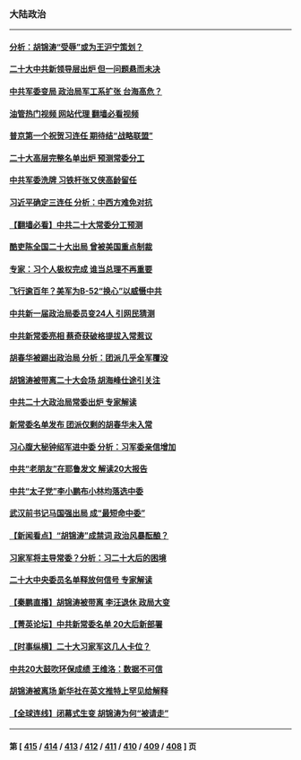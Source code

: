 ### 大陆政治
---
#### [分析：胡锦涛“受辱”或为王沪宁策划？](../../pages/ncid277/n13851291.md?10240445) 
#### [二十大中共新领导层出炉 但一问题悬而未决](../../pages/ncid277/n13851272.md?10240445) 
#### [中共军委变局 政治局军工系扩张 台海高危？](../../pages/ncid277/n13851204.md?10240445) 
#### [油管热门视频 网站代理 翻墙必看视频](http://132.145.103.77:81/youtube.html?10240445)
#### [普京第一个祝贺习连任 期待结“战略联盟”](../../pages/ncid277/n13851195.md?10240445) 
#### [二十大高层完整名单出炉 预测常委分工](../../pages/ncid277/n13851153.md?10240445) 
#### [中共军委洗牌 习铁杆张又侠高龄留任](../../pages/ncid277/n13851188.md?10240445) 
#### [习近平确定三连任 分析：中西方难免对抗](../../pages/ncid277/n13851171.md?10240445) 
#### [【翻墙必看】中共二十大常委分工预测](../../pages/ncid277/n13851140.md?10240445) 
#### [酷吏陈全国二十大出局 曾被美国重点制裁](../../pages/ncid277/n13851159.md?10240445) 
#### [专家：习个人极权完成 谁当总理不再重要](../../pages/ncid277/n13851160.md?10240445) 
#### [飞行逾百年？美军为B-52“换心”以威慑中共](../../pages/ncid277/n13850432.md?10240445) 
#### [中共新一届政治局委员变24人 引网民猜测](../../pages/ncid277/n13851152.md?10240445) 
#### [中共新常委亮相 蔡奇获破格提拔入常惹议](../../pages/ncid277/n13851119.md?10240445) 
#### [胡春华被踢出政治局 分析：团派几乎全军覆没](../../pages/ncid277/n13851117.md?10240445) 
#### [胡锦涛被带离二十大会场 胡海峰仕途引关注](../../pages/ncid277/n13851099.md?10240445) 
#### [中共二十大政治局常委出炉 专家解读](../../pages/ncid277/n13851060.md?10240445) 
#### [新常委名单发布 团派仅剩的胡春华未入常](../../pages/ncid277/n13851052.md?10240445) 
#### [习心腹大秘钟绍军进中委 分析：习军委亲信增加](../../pages/ncid277/n13851049.md?10240445) 
#### [中共“老朋友”在耶鲁发文 解读20大报告](../../pages/ncid277/n13850994.md?10240445) 
#### [中共“太子党”李小鹏布小林均落选中委](../../pages/ncid277/n13851040.md?10240445) 
#### [武汉前书记马国强出局 成“最短命中委”](../../pages/ncid277/n13851033.md?10240445) 
#### [【新闻看点】“胡锦涛”成禁词 政治风暴酝酿？](../../pages/ncid277/n13851014.md?10240445) 
#### [习家军将主导常委？分析：习二十大后的困境](../../pages/ncid277/n13850943.md?10240445) 
#### [二十大中央委员名单释放何信号 专家解读](../../pages/ncid277/n13850992.md?10240445) 
#### [【秦鹏直播】胡锦涛被带离 李汪退休 政局大变](../../pages/ncid277/n13851011.md?10240445) 
#### [【菁英论坛】中共新常委名单 20大后新部署](../../pages/ncid277/n13850989.md?10240445) 
#### [【时事纵横】二十大习家军这几人卡位？](../../pages/ncid277/n13850886.md?10240445) 
#### [中共20大鼓吹环保成绩 王维洛：数据不可信](../../pages/ncid277/n13850968.md?10240445) 
#### [胡锦涛被离场 新华社在英文推特上罕见给解释](../../pages/ncid277/n13850983.md?10240445) 
#### [【全球连线】闭幕式生变 胡锦涛为何“被请走”](../../pages/ncid277/n13850986.md?10240445) 

---
#### 第 [ [415](./415.md?10240445) / [414](./414.md?10240445) / [413](./413.md?10240445) / [412](./412.md?10240445) / [411](./411.md?10240445) / [410](./410.md?10240445) / [409](./409.md?10240445) / [408](./408.md?10240445) ] 页
